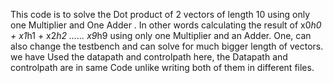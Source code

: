 This code is to solve the Dot product of 2 vectors of length 10 using only one Multiplier and One Adder .
In other words calculating the result of x0*h0 + x1*h1 + x2*h2 ...... x9*h9 using only one Multiplier and an Adder.
One, can also change the testbench and can solve for much bigger length of vectors.
we have Used the datapath and controlpath here, the Datapath and controlpath are in same Code unlike writing both of them in different files. 
